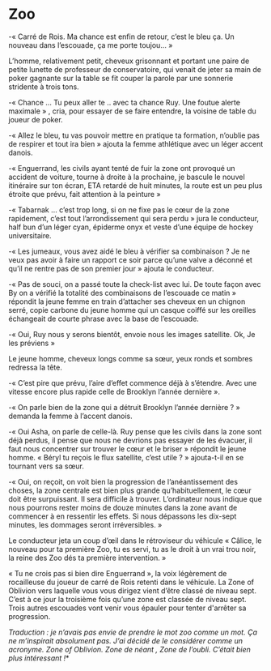 # Zoo

-« Carré de Rois. Ma chance est enfin de retour, c’est le bleu ça. Un nouveau dans l’escouade, ça me porte toujou… »

L’homme, relativement petit, cheveux grisonnant et portant une paire de petite lunette de professeur de conservatoire, qui venait de jeter sa main de poker gagnante sur la table se fit couper la parole par une sonnerie stridente à trois tons. 

-« Chance … Tu peux aller te .. avec ta chance Ruy. Une foutue alerte maximale » , cria, pour essayer de se faire entendre, la voisine de table du joueur de poker. 

-« Allez le bleu, tu vas pouvoir mettre en pratique ta formation, n’oublie pas de respirer et tout ira bien » ajouta la femme athlétique avec un léger accent danois.

-« Enguerrand, les civils ayant tenté de fuir la zone ont provoqué un accident de voiture, tourne à droite à la prochaine, je bascule le nouvel itinéraire sur ton écran, ETA retardé de huit minutes, la route est un peu plus étroite que prévu, fait attention à la peinture »

-« Tabarnak … c’est trop long, si on ne fixe pas le cœur de la zone rapidement, c’est tout l’arrondissement qui sera perdu » jura le conducteur, half bun d’un léger cyan, épiderme onyx et veste d’une équipe de hockey universitaire. 

-« Les jumeaux, vous avez aidé le bleu à vérifier sa combinaison ? Je ne veux pas avoir à faire un rapport ce soir parce qu’une valve a déconné et qu’il ne rentre pas de son premier jour » ajouta le conducteur. 
  
-« Pas de souci, on a passé toute la check-list avec lui. De toute façon avec By on a vérifié la totalité des combinaisons de l’escouade ce matin » répondit la jeune femme en train d’attacher ses cheveux en un chignon serré, copie carbone du jeune homme qui un casque coiffé sur les oreilles échangeait de courte phrase avec la base de l’escouade. 

-« Oui, Ruy nous y serons bientôt, envoie nous les images satellite. Ok, Je les préviens »  

Le jeune homme, cheveux longs comme sa sœur, yeux ronds et sombres redressa la tête. 

-« C’est pire que prévu, l’aire d’effet commence déjà à s’étendre. Avec une vitesse encore plus rapide celle de Brooklyn l’année dernière ».
  
-« On parle bien de la zone qui a détruit Brooklyn l’année dernière ? » demanda la femme à l’accent danois.

-« Oui Asha, on parle de celle-là. Ruy pense que les civils dans la zone sont déjà perdus, il pense que nous ne devrions pas essayer de les évacuer, il faut nous concentrer sur trouver le cœur et le briser » répondit le jeune homme. « Béryl tu reçois le flux satellite, c’est utile ? » ajouta-t-il en se tournant vers sa sœur.

-« Oui, on reçoit, on voit bien la progression de l’anéantissement des choses, la zone centrale est bien plus grande qu’habituellement, le cœur doit être surpuissant. Il sera difficile à trouver. L’ordinateur nous indique que nous pourrons rester moins de douze minutes dans la zone avant de commencer à en ressentir les effets. Si nous dépassons les dix-sept minutes, les dommages seront irréversibles. »

Le conducteur jeta un coup d’œil dans le rétroviseur du véhicule « Câlice, le nouveau pour ta première Zoo, tu es servi, tu as le droit à un vrai trou noir, la reine des Zoo dés ta première intervention. »  

« Tu ne crois pas si bien dire Enguerrand », la voix légèrement de rocailleuse du joueur de carré de Rois retenti dans le véhicule. La Zone of Oblivion vers laquelle vous vous dirigez vient d’être classé de niveau sept. C’est à ce jour la troisième fois qu’une zone est classée de niveau sept. Trois autres escouades vont venir vous épauler pour tenter d'arrêter sa progression. 


*Traduction : je n’avais pas envie de prendre le mot zoo comme un mot. Ça ne m’inspirait absolument pas. J’ai décidé de le considérer comme un acronyme. Zone of Oblivion. Zone de néant , Zone de l’oubli. C’était bien plus intéressant !**